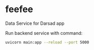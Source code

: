 # feefee
Data Service for Darsad app

Run backend service with command:
```bash
uvicorn main:app --reload --port 5000
```